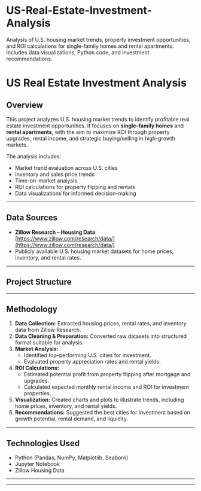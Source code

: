 # US-Real-Estate-Investment-Analysis
Analysis of U.S. housing market trends, property investment opportunities, and ROI calculations for single-family homes and rental apartments. Includes data visualizations, Python code, and investment recommendations.


# US Real Estate Investment Analysis

## Overview
This project analyzes U.S. housing market trends to identify profitable real estate investment opportunities. It focuses on **single-family homes** and **rental apartments**, with the aim to maximize ROI through property upgrades, rental income, and strategic buying/selling in high-growth markets.

The analysis includes:
- Market trend evaluation across U.S. cities
- Inventory and sales price trends
- Time-on-market analysis
- ROI calculations for property flipping and rentals
- Data visualizations for informed decision-making

---

## Data Sources
- **Zillow Research – Housing Data**: [https://www.zillow.com/research/data/](https://www.zillow.com/research/data/)
- Publicly available U.S. housing market datasets for home prices, inventory, and rental rates.

---

## Project Structure

---

## Methodology
1. **Data Collection:** Extracted housing prices, rental rates, and inventory data from Zillow Research.
2. **Data Cleaning & Preparation:** Converted raw datasets into structured format suitable for analysis.
3. **Market Analysis:**
   - Identified top-performing U.S. cities for investment.
   - Evaluated property appreciation rates and rental yields.
4. **ROI Calculations:**
   - Estimated potential profit from property flipping after mortgage and upgrades.
   - Calculated expected monthly rental income and ROI for investment properties.
5. **Visualization:** Created charts and plots to illustrate trends, including home prices, inventory, and rental yields.
6. **Recommendations:** Suggested the best cities for investment based on growth potential, rental demand, and liquidity.

---

## Technologies Used
- Python (Pandas, NumPy, Matplotlib, Seaborn)
- Jupyter Notebook
- Zillow Housing Data


---
---

